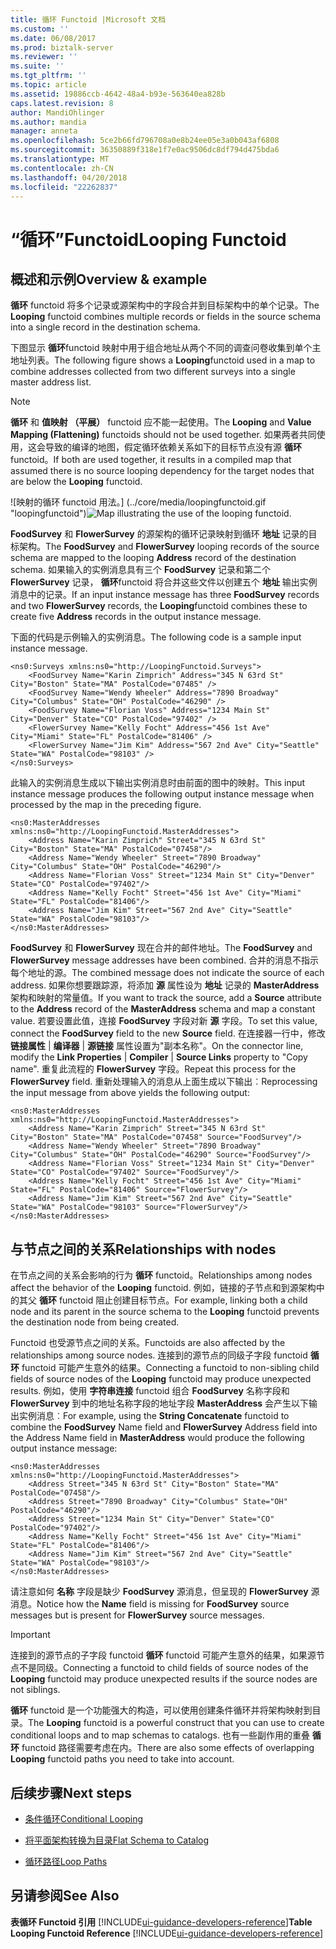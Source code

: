 ```yaml
---
title: 循环 Functoid |Microsoft 文档
ms.custom: ''
ms.date: 06/08/2017
ms.prod: biztalk-server
ms.reviewer: ''
ms.suite: ''
ms.tgt_pltfrm: ''
ms.topic: article
ms.assetid: 19886ccb-4642-48a4-b93e-563640ea828b
caps.latest.revision: 8
author: MandiOhlinger
ms.author: mandia
manager: anneta
ms.openlocfilehash: 5ce2b66fd796708a0e8b24ee05e3a0b043af6808
ms.sourcegitcommit: 36350889f318e1f7e0ac9506dc8df794d475bda6
ms.translationtype: MT
ms.contentlocale: zh-CN
ms.lasthandoff: 04/20/2018
ms.locfileid: "22262837"
---
```

# <a name="looping-functoid"></a><span data-ttu-id="83b23-102">“循环”Functoid</span><span class="sxs-lookup"><span data-stu-id="83b23-102">Looping Functoid</span></span>

## <a name="overview--example"></a><span data-ttu-id="83b23-103">概述和示例</span><span class="sxs-lookup"><span data-stu-id="83b23-103">Overview & example</span></span>
<span data-ttu-id="83b23-104">**循环** functoid 将多个记录或源架构中的字段合并到目标架构中的单个记录。</span><span class="sxs-lookup"><span data-stu-id="83b23-104">The **Looping** functoid combines multiple records or fields in the source schema into a single record in the destination schema.</span></span>  
  
 <span data-ttu-id="83b23-105">下图显示 **循环**functoid 映射中用于组合地址从两个不同的调查问卷收集到单个主地址列表。</span><span class="sxs-lookup"><span data-stu-id="83b23-105">The following figure shows a **Looping**functoid used in a map to combine addresses collected from two different surveys into a single master address list.</span></span>  
  
> [!NOTE]
>  <span data-ttu-id="83b23-106">**循环** 和 **值映射 （平展）** functoid 应不能一起使用。</span><span class="sxs-lookup"><span data-stu-id="83b23-106">The **Looping** and **Value Mapping (Flattening)** functoids should not be used together.</span></span> <span data-ttu-id="83b23-107">如果两者共同使用，这会导致的编译的地图，假定循环依赖关系如下的目标节点没有源 **循环** functoid。</span><span class="sxs-lookup"><span data-stu-id="83b23-107">If both are used together, it results in a compiled map that assumed there is no source looping dependency for the target nodes that are below the **Looping** functoid.</span></span>  
  
 <span data-ttu-id="83b23-108">![映射的循环 functoid 用法。] (../core/media/loopingfunctoid.gif "loopingfunctoid")</span><span class="sxs-lookup"><span data-stu-id="83b23-108">![Map illustrating the use of the looping functoid.](../core/media/loopingfunctoid.gif "loopingfunctoid")</span></span>  
  
 <span data-ttu-id="83b23-109">**FoodSurvey** 和 **FlowerSurvey** 的源架构的循环记录映射到循环 **地址** 记录的目标架构。</span><span class="sxs-lookup"><span data-stu-id="83b23-109">The **FoodSurvey** and **FlowerSurvey** looping records of the source schema are mapped to the looping **Address** record of the destination schema.</span></span> <span data-ttu-id="83b23-110">如果输入的实例消息具有三个 **FoodSurvey** 记录和第二个 **FlowerSurvey** 记录， **循环**functoid 将合并这些文件以创建五个 **地址** 输出实例消息中的记录。</span><span class="sxs-lookup"><span data-stu-id="83b23-110">If an input instance message has three **FoodSurvey** records and two **FlowerSurvey** records, the **Looping**functoid combines these to create five **Address** records in the output instance message.</span></span>  
  
 <span data-ttu-id="83b23-111">下面的代码是示例输入的实例消息。</span><span class="sxs-lookup"><span data-stu-id="83b23-111">The following code is a sample input instance message.</span></span>  
  
```  
<ns0:Surveys xmlns:ns0="http://LoopingFunctoid.Surveys">  
    <FoodSurvey Name="Karin Zimprich" Address="345 N 63rd St" City="Boston" State="MA" PostalCode="07485" />  
    <FoodSurvey Name="Wendy Wheeler" Address="7890 Broadway" City="Columbus" State="OH" PostalCode="46290" />  
    <FoodSurvey Name="Florian Voss" Address="1234 Main St" City="Denver" State="CO" PostalCode="97402" />  
    <FlowerSurvey Name="Kelly Focht" Address="456 1st Ave" City="Miami" State="FL" PostalCode="81406" />  
    <FlowerSurvey Name="Jim Kim" Address="567 2nd Ave" City="Seattle" State="WA" PostalCode="98103" />  
</ns0:Surveys>  
```  
  
 <span data-ttu-id="83b23-112">此输入的实例消息生成以下输出实例消息时由前面的图中的映射。</span><span class="sxs-lookup"><span data-stu-id="83b23-112">This input instance message produces the following output instance message when processed by the map in the preceding figure.</span></span>  
  
```  
<ns0:MasterAddresses xmlns:ns0="http://LoopingFunctoid.MasterAddresses">  
    <Address Name="Karin Zimprich" Street="345 N 63rd St" City="Boston" State="MA" PostalCode="07458"/>  
    <Address Name="Wendy Wheeler" Street="7890 Broadway" City="Columbus" State="OH" PostalCode="46290"/>  
    <Address Name="Florian Voss" Street="1234 Main St" City="Denver" State="CO" PostalCode="97402"/>  
    <Address Name="Kelly Focht" Street="456 1st Ave" City="Miami" State="FL" PostalCode="81406"/>  
    <Address Name="Jim Kim" Street="567 2nd Ave" City="Seattle" State="WA" PostalCode="98103"/>  
</ns0:MasterAddresses>  
```  
  
 <span data-ttu-id="83b23-113">**FoodSurvey** 和 **FlowerSurvey** 现在合并的邮件地址。</span><span class="sxs-lookup"><span data-stu-id="83b23-113">The **FoodSurvey** and **FlowerSurvey** message addresses have been combined.</span></span> <span data-ttu-id="83b23-114">合并的消息不指示每个地址的源。</span><span class="sxs-lookup"><span data-stu-id="83b23-114">The combined message does not indicate the source of each address.</span></span> <span data-ttu-id="83b23-115">如果你想要跟踪源，将添加 **源** 属性设为 **地址** 记录的 **MasterAddress** 架构和映射的常量值。</span><span class="sxs-lookup"><span data-stu-id="83b23-115">If you want to track the source, add a **Source** attribute to the **Address** record of the **MasterAddress** schema and map a constant value.</span></span> <span data-ttu-id="83b23-116">若要设置此值，连接 **FoodSurvey** 字段对新 **源** 字段。</span><span class="sxs-lookup"><span data-stu-id="83b23-116">To set this value, connect the **FoodSurvey** field to the new **Source** field.</span></span> <span data-ttu-id="83b23-117">在连接器一行中，修改 **链接属性** &#124; **编译器** &#124; **源链接** 属性设置为"副本名称"。</span><span class="sxs-lookup"><span data-stu-id="83b23-117">On the connector line, modify the **Link Properties** &#124; **Compiler** &#124; **Source Links** property to "Copy name".</span></span> <span data-ttu-id="83b23-118">重复此流程的 **FlowerSurvey** 字段。</span><span class="sxs-lookup"><span data-stu-id="83b23-118">Repeat this process for the **FlowerSurvey** field.</span></span> <span data-ttu-id="83b23-119">重新处理输入的消息从上面生成以下输出︰</span><span class="sxs-lookup"><span data-stu-id="83b23-119">Reprocessing the input message from above yields the following output:</span></span>  
  
```  
<ns0:MasterAddresses xmlns:ns0="http://LoopingFunctoid.MasterAddresses">  
    <Address Name="Karin Zimprich" Street="345 N 63rd St" City="Boston" State="MA" PostalCode="07458" Source="FoodSurvey"/>  
    <Address Name="Wendy Wheeler" Street="7890 Broadway" City="Columbus" State="OH" PostalCode="46290" Source="FoodSurvey"/>  
    <Address Name="Florian Voss" Street="1234 Main St" City="Denver" State="CO" PostalCode="97402" Source="FoodSurvey"/>  
    <Address Name="Kelly Focht" Street="456 1st Ave" City="Miami" State="FL" PostalCode="81406" Source="FlowerSurvey"/>  
    <Address Name="Jim Kim" Street="567 2nd Ave" City="Seattle" State="WA" PostalCode="98103" Source="FlowerSurvey"/>  
</ns0:MasterAddresses>  
```  

## <a name="relationships-with-nodes"></a><span data-ttu-id="83b23-120">与节点之间的关系</span><span class="sxs-lookup"><span data-stu-id="83b23-120">Relationships with nodes</span></span>

 <span data-ttu-id="83b23-121">在节点之间的关系会影响的行为 **循环** functoid。</span><span class="sxs-lookup"><span data-stu-id="83b23-121">Relationships among nodes affect the behavior of the **Looping** functoid.</span></span> <span data-ttu-id="83b23-122">例如，链接的子节点和到源架构中的其父 **循环** functoid 阻止创建目标节点。</span><span class="sxs-lookup"><span data-stu-id="83b23-122">For example, linking both a child node and its parent in the source schema to the **Looping** functoid prevents the destination node from being created.</span></span>  
  
 <span data-ttu-id="83b23-123">Functoid 也受源节点之间的关系。</span><span class="sxs-lookup"><span data-stu-id="83b23-123">Functoids are also affected by the relationships among source nodes.</span></span> <span data-ttu-id="83b23-124">连接到的源节点的同级子字段 functoid **循环** functoid 可能产生意外的结果。</span><span class="sxs-lookup"><span data-stu-id="83b23-124">Connecting a functoid to non-sibling child fields of source nodes of the **Looping** functoid may produce unexpected results.</span></span> <span data-ttu-id="83b23-125">例如，使用 **字符串连接** functoid 组合 **FoodSurvey** 名称字段和 **FlowerSurvey** 到中的地址名称字段的地址字段 **MasterAddress** 会产生以下输出实例消息︰</span><span class="sxs-lookup"><span data-stu-id="83b23-125">For example, using the **String Concatenate** functoid to combine the **FoodSurvey** Name field and **FlowerSurvey** Address field into the Address Name field in **MasterAddress** would produce the following output instance message:</span></span>  
  
```  
<ns0:MasterAddresses xmlns:ns0="http://LoopingFunctoid.MasterAddresses">  
    <Address Street="345 N 63rd St" City="Boston" State="MA" PostalCode="07458"/>  
    <Address Street="7890 Broadway" City="Columbus" State="OH" PostalCode="46290"/>  
    <Address Street="1234 Main St" City="Denver" State="CO" PostalCode="97402"/>  
    <Address Name="Kelly Focht" Street="456 1st Ave" City="Miami" State="FL" PostalCode="81406"/>  
    <Address Name="Jim Kim" Street="567 2nd Ave" City="Seattle" State="WA" PostalCode="98103"/>  
</ns0:MasterAddresses>  
```  
  
 <span data-ttu-id="83b23-126">请注意如何 **名称** 字段是缺少 **FoodSurvey** 源消息，但呈现的 **FlowerSurvey** 源消息。</span><span class="sxs-lookup"><span data-stu-id="83b23-126">Notice how the **Name** field is missing for **FoodSurvey** source messages but is present for **FlowerSurvey** source messages.</span></span>  
  
> [!IMPORTANT]
>  <span data-ttu-id="83b23-127">连接到的源节点的子字段 functoid **循环** functoid 可能产生意外的结果，如果源节点不是同级。</span><span class="sxs-lookup"><span data-stu-id="83b23-127">Connecting a functoid to child fields of source nodes of the **Looping** functoid may produce unexpected results if the source nodes are not siblings.</span></span>  
  
 <span data-ttu-id="83b23-128">**循环** functoid 是一个功能强大的构造，可以使用创建条件循环并将架构映射到目录。</span><span class="sxs-lookup"><span data-stu-id="83b23-128">The **Looping** functoid is a powerful construct that you can use to create conditional loops and to map schemas to catalogs.</span></span> <span data-ttu-id="83b23-129">也有一些副作用的重叠 **循环** functoid 路径需要考虑在内。</span><span class="sxs-lookup"><span data-stu-id="83b23-129">There are also some effects of overlapping **Looping** functoid paths you need to take into account.</span></span>  
  
## <a name="next-steps"></a><span data-ttu-id="83b23-130">后续步骤</span><span class="sxs-lookup"><span data-stu-id="83b23-130">Next steps</span></span>
  
-   [<span data-ttu-id="83b23-131">条件循环</span><span class="sxs-lookup"><span data-stu-id="83b23-131">Conditional Looping</span></span>](../core/conditional-looping.md)  
  
-   [<span data-ttu-id="83b23-132">将平面架构转换为目录</span><span class="sxs-lookup"><span data-stu-id="83b23-132">Flat Schema to Catalog</span></span>](../core/flat-schema-to-catalog.md)  
  
-   [<span data-ttu-id="83b23-133">循环路径</span><span class="sxs-lookup"><span data-stu-id="83b23-133">Loop Paths</span></span>](../core/loop-paths.md)  
  
## <a name="see-also"></a><span data-ttu-id="83b23-134">另请参阅</span><span class="sxs-lookup"><span data-stu-id="83b23-134">See Also</span></span>  
 <span data-ttu-id="83b23-135">**表循环 Functoid 引用** [!INCLUDE[ui-guidance-developers-reference](../includes/ui-guidance-developers-reference.md)]</span><span class="sxs-lookup"><span data-stu-id="83b23-135">**Table Looping Functoid Reference** [!INCLUDE[ui-guidance-developers-reference](../includes/ui-guidance-developers-reference.md)]</span></span>